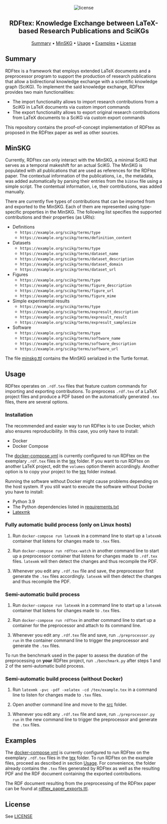 
<p align="center">
    <img src="https://img.shields.io/badge/License-GPLv3-blue.svg" alt="license">
    <br>
</p>
    
<h2 align="center">RDFtex: Knowledge Exchange between LaTeX-based Research Publications and SciKGs</h2>

<p align="center">
    <a href="#summary">Summary</a>
    •
    <a href="#minskg">MinSKG</a>
    •
    <a href="#usage">Usage</a>
    •
    <a href="#examples">Examples</a>
    •
    <a href="#license">License</a>
</p>

<!-- ## !!! Attention !!!

If your are viewing the anonymized version of this repository, we want to make two important remarks:

- Some of the files included in the repository are not displayed correctly in the web interface of the anonymization service. If you encounter such a file, please download it for the best experience. Also some links within this README file do not work correctly.
- To get all files within the repository without downloading each file individually, we included a zipped archive of the repository called [rdftex.zip](./rdftex.zip) that you can easily download for your convenience. -->

## Summary

RDFtex is a framework that employs extended LaTeX documents and a preprocessor program to support the production of research publications that allow a bidirectional knowledge exchange with a scientific knowledge graph (SciKG). To implement the said knowledge exchange, RDFtex provides two main functionalities:
- The import functionality allows to import research contributions from a SciKG in LaTeX documents via custom import commands
- The export functionality allows to export original research contributions from LaTeX documents to a SciKG via custom export commands

This repository contains the proof-of-concept implementation of RDFtex as proposed in the RDFtex paper as well as other sources.
## MinSKG

Currently, RDFtex can only interact with the MinSKG, a minimal SciKG that serves as a temporal makeshift for an actual SciKG. The MinSKG is populated with all publications that are used as references for the RDFtex paper. The contextual information of the publications, i.e., the metadata, was added automatically by parsing their entries from the `bibtex` file using a simple script. The contentual information, i.e, their contributions, was added manually.

There are currently five types of contributions that can be imported from and exported to the MinSKG. Each of them are represented using type-specific properties in the MinSKG. The following list specifies the supported contributions and their properties (as URIs):

- Definitions
    - `https://example.org/scikg/terms/type`
    - `https://example.org/scikg/terms/definition_content`
- Datasets
    - `https://example.org/scikg/terms/type`
    - `https://example.org/scikg/terms/dataset_name`
    - `https://example.org/scikg/terms/dataset_description`
    - `https://example.org/scikg/terms/dataset_domain`
    - `https://example.org/scikg/terms/dataset_url`
- Figures
    - `https://example.org/scikg/terms/type`
    - `https://example.org/scikg/terms/figure_description`
    - `https://example.org/scikg/terms/figure_url`
    - `https://example.org/scikg/terms/figure_mime`
- Simple experimental results
    - `https://example.org/scikg/terms/type`
    - `https://example.org/scikg/terms/expresult_description`
    - `https://example.org/scikg/terms/expresult_result`
    - `https://example.org/scikg/terms/expresult_samplesize`
- Software
    - `https://example.org/scikg/terms/type`
    - `https://example.org/scikg/terms/software_name`
    - `https://example.org/scikg/terms/software_description`
    - `https://example.org/scikg/terms/software_url`

The file [minskg.ttl](./src/minskg.ttl) contains the MinSKG serialized in the Turtle format.

## Usage

RDFtex operates on `.rdf.tex` files that feature custom commands for importing and exporting contributions. To preprocess `.rdf.tex` of a LaTeX project files and produce a PDF based on the automatically generated `.tex` files, there are several options.

### Installation

The recommended and easier way to run RDFtex is to use Docker, which also ensures reproducibility. In this case, you only have to install:
- Docker
- Docker Compose

The [docker-compose.yml](./docker-compose.yml) is currently configured to run RDFtex on the exemplary `.rdf.tex` files in the [tex](./tex/) folder. If you want to run RDFtex on another LaTeX project, edit the `volumes` option therein accordingly. Another option is to copy your project to the [tex](./tex/) folder instead.

Running the software without Docker might cause problems depending on the host system. If you still want to execute the software without Docker you have to install:
- Python 3.9
- The Python dependencies listed in [requirements.txt](./src/requirements.txt)
- [Latexmk](https://mg.readthedocs.io/latexmk.html)

### Fully automatic build process (only on Linux hosts)

1. Run `docker-compose run latexmk` in a command line to start up a `latexmk` container that listens for changes made to `.tex` files.

2. Run `docker-compose run rdftex-watch` in another command line to start up a preprocessor container that listens for changes made to `.rdf.tex` files. `latexmk` will then detect the changes and thus recompile the PDF.

3. Whenever you edit any `.rdf.tex` file and save, the preprocessor first generate the `.tex` files accordingly. `latexmk` will then detect the changes and thus recompile the PDF.

### Semi-automatic build process

1. Run `docker-compose run latexmk` in a command line to start up a `latexmk` container that listens for changes made to `.tex` files.

2. Run `docker-compose run rdftex` in another command line to start up a container for the preprocessor and attach to its command line.

3. Whenever you edit any `.rdf.tex` file and save, run `./preprocessor.py run` in the container command line to trigger the preprocessor and generate the `.tex` files.

To run the benchmark used in the paper to assess the duration of the preprocessing on __your__ RDFtex project, run `./benchmark.py` after steps 1 and 2 of the semi-automatic build process.

### Semi-automatic build process (without Docker)

1. Run `latexmk -pvc -pdf -xelatex -cd /tex/example.tex` in a command line to listen for changes made to `.tex` files.

2. Open another command line and move to the [src](./src/) folder.

3. Whenever you edit any `.rdf.tex` file and save, run `./preprocessor.py run` in the new command line to trigger the preprocessor and generate the `.tex` files.

## Examples

The [docker-compose.yml](./docker-compose.yml) is currently configured to run RDFtex on the exemplary `.rdf.tex` files in the [tex](./tex/) folder. To run RDFtex on the example files, proceed as described in section [Usage](#usage). For convenience, the folder already contains the `.tex` files generated by RDFtex as well as the resulting PDF and the RDF document containing the exported contributions.

The RDF document resulting from the preprocessing of the RDFtex paper can be found at [rdftex_paper_exports.ttl](./rdftex_paper_exports.ttl).

## License

See [LICENSE](./LICENSE)
